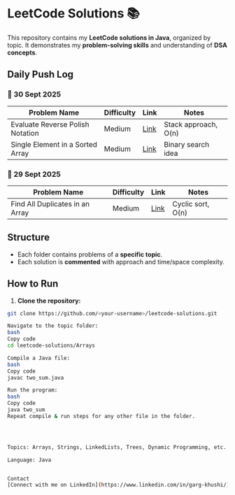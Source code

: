# LeetCode Solutions 📚
This repository contains my **LeetCode solutions in Java**, organized by topic. It demonstrates my **problem-solving skills** and understanding of **DSA concepts**.

## **Daily Push Log**

### 📅 30 Sept 2025
| Problem Name | Difficulty | Link | Notes |
|--------------|------------|------|-------|
| Evaluate Reverse Polish Notation | Medium | [Link](https://leetcode.com/problems/evaluate-reverse-polish-notation/) | Stack approach, O(n) |
| Single Element in a Sorted Array | Medium | [Link](https://leetcode.com/problems/single-element-in-a-sorted-array/) | Binary search idea |

### 📅 29 Sept 2025
| Problem Name | Difficulty | Link | Notes |
|--------------|------------|------|-------|
| Find All Duplicates in an Array | Medium | [Link](https://leetcode.com/problems/find-all-duplicates-in-an-array/) | Cyclic sort, O(n) |



## **Structure**
- Each folder contains problems of a **specific topic**.  
- Each solution is **commented** with approach and time/space complexity.

## **How to Run**
1. **Clone the repository:**  
```bash
git clone https://github.com/<your-username>/leetcode-solutions.git

Navigate to the topic folder:
bash
Copy code
cd leetcode-solutions/Arrays

Compile a Java file:
bash
Copy code
javac two_sum.java

Run the program:
bash
Copy code
java two_sum
Repeat compile & run steps for any other file in the folder.




Topics: Arrays, Strings, LinkedLists, Trees, Dynamic Programming, etc.

Language: Java


Contact
[Connect with me on LinkedIn](https://www.linkedin.com/in/garg-khushi/)

